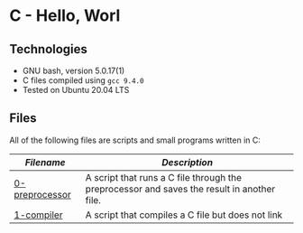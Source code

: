 # C - Hello, Worl

## Technologies

  - GNU bash, version 5.0.17(1)
  - C files compiled using `gcc 9.4.0`
  - Tested on Ubuntu 20.04 LTS

## Files

All of the following files are scripts and small programs written in C:

| ***Filename*** | ***Description*** |
| -------------- | ----------------- |
| [0-preprocessor](0-preprocessor) | A script that runs a C file through the preprocessor and saves the result in another file. |
| [1-compiler](1-compiler) | A script that compiles a C file but does not link |
